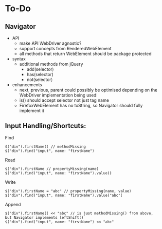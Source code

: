 # To-Do

## Navigator

* API
    * make API WebDriver agnostic?
    * support concepts from RenderedWebElement
    * all methods that return WebElement should be package protected
* syntax
    * additional methods from jQuery
        * add(selector)
        * has(selector)
        * not(selector)
* enhancements
	* next, previous, parent could possibly be optimised depending on the WebDriver implementation being used
	* is() should accept selector not just tag name
	* FirefoxWebElement has no toString, so Navigator should fully implement it

## Input Handling/Shortcuts:

Find

    $("div").firstName() // methodMissing
    $("div").find("input", name: "firstName")
    
Read

    $("div").firstName // propertyMissing(name)
    $("div").find("input", name: "firstName").value()
    
Write

    $("div").firstName = "abc" // propertyMissing(name, value)
    $("div").find("input", name: "firstName").value("abc")
    
Append

    $("div").firstName() << "abc" // is just methodMissing() from above, but Navigator implements leftShift()
    $("div").find("input", name: "firstName") << "abc"
